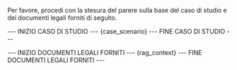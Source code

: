 Per favore, procedi con la stesura del parere sulla base del caso di studio e dei documenti legali forniti di seguito.

--- INIZIO CASO DI STUDIO ---
{case_scenario}
--- FINE CASO DI STUDIO ---

--- INIZIO DOCUMENTI LEGALI FORNITI ---
{rag_context}
--- FINE DOCUMENTI LEGALI FORNITI ---
